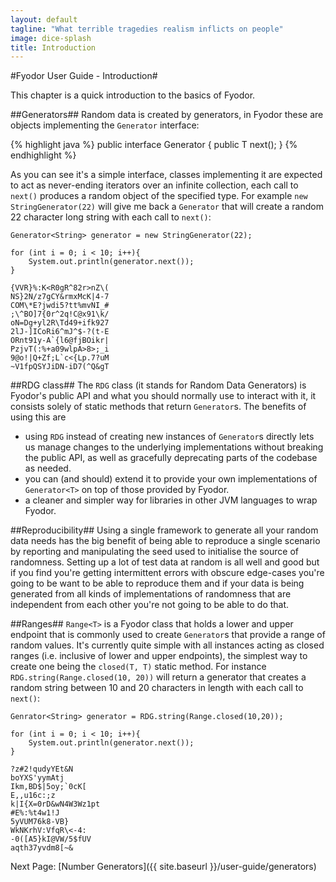 ```yaml
---
layout: default
tagline: "What terrible tragedies realism inflicts on people"
image: dice-splash
title: Introduction
---
```


#Fyodor User Guide - Introduction#

This chapter is a quick introduction to the basics of Fyodor.

##Generators##
Random data is created by generators, in Fyodor these are objects implementing the `Generator` interface:

{% highlight java %}
public interface Generator<T> {
    public T next();
}
{% endhighlight %}

As you can see it's a simple interface, classes implementing it are expected to act as never-ending
iterators over an infinite collection, each call to `next()` produces a random object of 
the specified type.  For example `new StringGenerator(22)` will give me back a `Generator` that will create
a random 22 character long string with each call to `next()`:

```
Generator<String> generator = new StringGenerator(22);

for (int i = 0; i < 10; i++){
    System.out.println(generator.next());
}

{VVR}%:K<R0gR^82r>nZ\(
NS}2N/z7gCY&rmxMcK|4-7
COM\*E?jwdi5?tt%mvNI_#
;\^BO]7{0r^2q!C@x91\k/
oN=Dg+yl2R\Td49+ifk927
2lJ-]ICoRi6^mJ^$-?(t-E
ORnt91y-A`{l6@fjBOikr|
PzjvT(:%+a09wlpA>8>;_i
9@o!|Q+Zf;L`c<{Lp.7?uM
~V1fpQSYJiDN-iD7(^Q&gT
```

##RDG class##
The `RDG` class (it stands for Random Data Generators) is Fyodor's public API and what you should normally use to interact with it,
it consists solely of static methods that return `Generator`s. The benefits of using this are

* using `RDG` instead of creating new instances of `Generator`s directly lets us manage changes to the underlying
implementations without breaking the public API, as well as gracefully deprecating parts of the codebase as needed.
* you can (and should) extend it to provide your own implementations of `Generator<T>` on top of those provided by Fyodor.
* a cleaner and simpler way for libraries in other JVM languages to wrap Fyodor.

##Reproducibility##
Using a single framework to generate all your random data needs has the big benefit of being able to reproduce a single scenario
by reporting and manipulating the seed used to initialise the source of randomness. Setting up a lot of test data at random is all well and
good but if you find you're getting intermittent errors with obscure edge-cases you're going to be want to be able to reproduce them
and if your data is being generated from all kinds of implementations of randomness that are independent from each other you're
not going to be able to do that.

##Ranges##
`Range<T>` is a Fyodor class that holds a lower and upper endpoint that is commonly used to create
`Generator`s that provide a range of random values. It's currently quite simple with all instances
acting as closed ranges (i.e. inclusive of lower and upper endpoints), the simplest way to create
one being the `closed(T, T)` static method. For instance `RDG.string(Range.closed(10, 20))` will 
return a generator that creates a random string between 10 and 20 characters in length with 
each call to `next()`:

```
Genrator<String> generator = RDG.string(Range.closed(10,20));

for (int i = 0; i < 10; i++){
    System.out.println(generator.next());
}
        
?z#2!qudyYEt&N
boYXS'yymAtj
Ikm,BD$|5oy;`0cK[
E,,u16c:;z
k|I{X=0rD&wN4W3Wz1pt
#E%:%t4w1!J
5yVUM76k8-VB}
WkNKrhV:VfqR\<-4:
-0([A5}kI@VW/5$fUV
aqth37yvdm8[~&
```

Next Page: [Number Generators]({{ site.baseurl }}/user-guide/generators)

